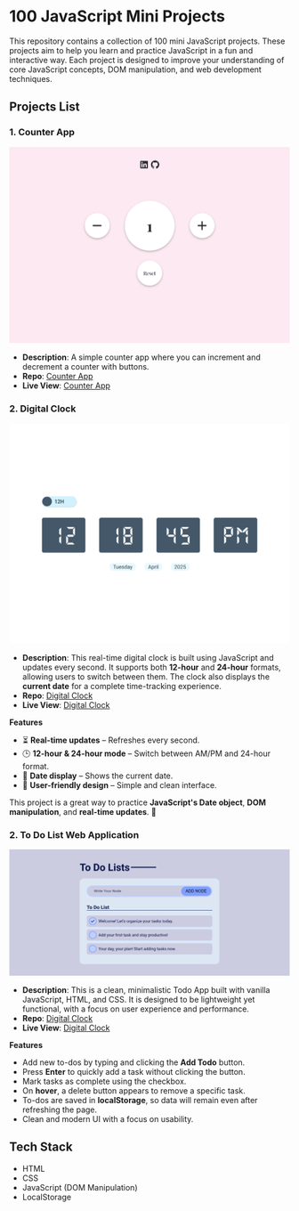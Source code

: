 # 100 JavaScript Mini Projects

This repository contains a collection of 100 mini JavaScript projects. These projects aim to help you learn and practice JavaScript in a fun and interactive way. Each project is designed to improve your understanding of core JavaScript concepts, DOM manipulation, and web development techniques.

## Projects List

### 1. Counter App

   ![Counter App Preview](./Counter-App/img/counter-app-habibjx.netlify.app_.png) 

   - **Description**: A simple counter app where you can increment and decrement a counter with buttons.  
   - **Repo**: [Counter App](https://github.com/habibjx/JavaScript-100-Mini-Projects/tree/main/Counter-App)
   - **Live View**: [Counter App](https://counter-app-habibjx.netlify.app/)

### 2. Digital Clock

   ![Digital Clock Preview](./Digita-Clock/img/digital-clock.png) 

  - **Description**: This real-time digital clock is built using JavaScript and updates every second. It supports both **12-hour** and **24-hour** formats, allowing users to switch between them. The clock also displays the **current date** for a complete time-tracking experience.
  - **Repo**: [Digital Clock](https://github.com/habibjx/JavaScript-100-Mini-Projects/tree/main/Digita-Clock)
  - **Live View**: [Digital Clock](https://digita-clock-habibjx.netlify.app/)

**Features**  
- ⏳ **Real-time updates** – Refreshes every second.  
- 🕒 **12-hour & 24-hour mode** – Switch between AM/PM and 24-hour format.  
- 📅 **Date display** – Shows the current date.  
- 🎨 **User-friendly design** – Simple and clean interface.  

This project is a great way to practice **JavaScript's Date object**, **DOM manipulation**, and **real-time updates**. 🚀  


### 2. To Do List Web Application

   ![Digital Clock Preview](./To-do-list/img/to-do-list.png) 

   - **Description**: This is a clean, minimalistic Todo App built with vanilla JavaScript, HTML, and CSS. It is designed to be lightweight yet functional, with a focus on user experience and performance.
   - **Repo**: [Digital Clock](https://github.com/habibjx/JavaScript-100-Mini-Projects/tree/main/To-do-list)
  - **Live View**: [Digital Clock](https://to-do-list-habibjx.netlify.app/)

  **Features**  
   - Add new to-dos by typing and clicking the **Add Todo** button.
   - Press **Enter** to quickly add a task without clicking the button.
   - Mark tasks as complete using the checkbox.
   - On **hover**, a delete button appears to remove a specific task. 
   - To-dos are saved in **localStorage**, so data will remain even after refreshing the page.
   - Clean and modern UI with a focus on usability.

   ## Tech Stack
   - HTML
   - CSS
   - JavaScript (DOM Manipulation)
   - LocalStorage
